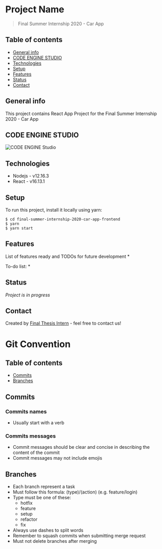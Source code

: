 # Project Name
> Final Summer Internship 2020 - Car App

## Table of contents
* [General info](#general-info)
* [CODE ENGINE STUDIO](#code-engine-studio)
* [Technologies](#technologies)
* [Setup](#setup)
* [Features](#features)
* [Status](#status)
* [Contact](#contact)

## General info
This project contains React App Project for the Final Summer Internship 2020 - Car App

## CODE ENGINE STUDIO
![CODE ENGINE Studio](http://codeenginestudio.com/img/logos/code-engine-studio-white-sm.bc15.png)

## Technologies
* Nodejs - v12.16.3
* React - v16.13.1

## Setup
To run this project, install it locally using yarn:

```
$ cd final-summer-internship-2020-car-app-frontend
$ yarn
$ yarn start
```

## Features
List of features ready and TODOs for future development
* 

To-do list:
* 

## Status
_Project is in progress_

## Contact
Created by [Final Thesis Intern](https://www.facebook.com/Loc.3i) - feel free to contact us!

# Git Convention

## Table of contents
* [Commits](#commits)
* [Branches](#branches)

## Commits

### Commits names
* Usually start with a verb
### Commits messages
* Commit messages should be clear and concise in describing the content of the commit
* Commit messages may not include emojis

## Branches
* Each branch represent a task
* Must follow this formula: (type)/(action) (e.g. feature/login)
* Type must be one of these: 
  * hotfix
  * feature
  * setup
  * refactor
  * fix
* Always use dashes to split words
* Remember to squash commits when submitting merge request
* Must not delete branches after merging

